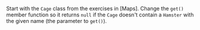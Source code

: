 

Start with the `Cage` class from the exercises in [Maps]. Change the
`get()` member function so it returns `null` if the `Cage` doesn't contain a
`Hamster` with the given name (the parameter to `get()`).
